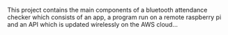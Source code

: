 This project contains the main components of a bluetooth attendance checker which consists of an app, a program run on a remote raspberry pi and an API which is updated wirelessly on the AWS cloud...
